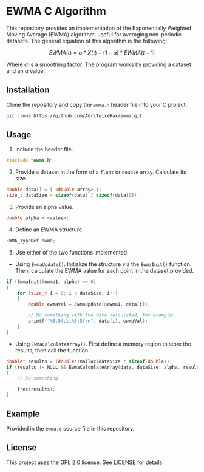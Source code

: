 # EWMA C Algorithm

This repository provides an implementation of the Exponentially Weighted Moving Average (EWMA) algorithm, useful for averaging non-periodic datasets. The general equation of this algorithm is the following:

$$\textit{EWMA}(t) = \alpha * X(t) + (1 - \alpha) * \textit{EWMA}(t-1)$$

Where $\alpha$ is a smoothing factor. The program works by providing a dataset and an $\alpha$ value.

## Installation

Clone the repository and copy the `ewma.h` header file into your C project:

```bash
git clone https://github.com/AdriTeixeHax/ewma.git
```

## Usage

1. Include the header file.
```C
#include "ewma.h"
```

2. Provide a dataset in the form of a `float` or `double` array. Calculate its size.
```C
double data[] = { <double array> };
size_t dataSize = sizeof(data) / sizeof(data[0]);
```

3. Provide an alpha value.
```C
double alpha = <value>;
```

4. Define an EWMA structure.
```C
EWMA_TypeDef ewma;
```

5. Use either of the two functions implemented:

- Using `EwmaUpdate()`. Initialize the structure via the `EwmaInit()` function. Then, calculate the EWMA value for each point in the dataset provided.
```C
if (EwmaInit(&ewma1, alpha) == 0) 
{
    for (size_t i = 0; i < dataSize; i++) 
    {
        double ewmaVal = EwmaUpdate(&ewma1, data[i]);

        // Do something with the data calculated, for example:
        printf("%5.5f,\t%5.5f\n", data[i], ewmaVal);
    }
}
```

- Using `EwmaCalculateArray()`. First define a memory region to store the results, then call the function.
```C
double* results = (double*)malloc(dataSize * sizeof(double));
if (results != NULL && EwmaCalculateArray(data, dataSize, alpha, results) == 0) 
{
    // Do something

    free(results);
}
```

## Example

Provided in the `ewma.c` source file in this repository.

## License

This project uses the GPL 2.0 license. See [LICENSE](https://www.gnu.org/licenses/old-licenses/gpl-2.0.html) for details.
